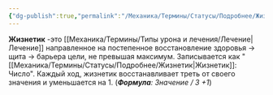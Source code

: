 ```yaml
---
{"dg-publish":true,"permalink":"/Механика/Термины/Статусы/Подробнее/Жизнетик/","noteIcon":"","created":"2025-09-05T14:21:13.888+03:00","updated":"2025-09-05T15:38:15.822+03:00"}
---
```




**Жизнетик** -это [[Механика/Термины/Типы урона и лечения/Лечение\|Лечение]] направленное на постепенное восстановление здоровья -> щита -> барьера цели, не превышая максимум. Записывается как "[[Механика/Термины/Статусы/Подробнее/Жизнетик\|Жизнетик]]: Число". Каждый ход, жизнетик восстанавливает треть от своего значения и уменьшается на 1. (***Формула**: Значение / 3 +1*)